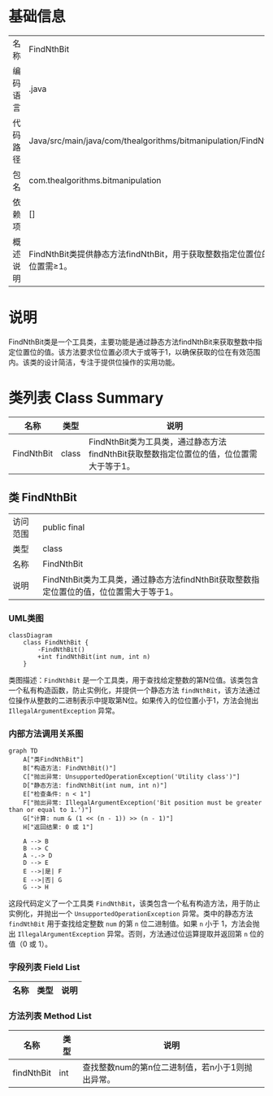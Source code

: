 # 基础信息

|      |      |
|------|------|
| 名称 | FindNthBit |
| 编码语言 | .java |
| 代码路径 | Java/src/main/java/com/thealgorithms/bitmanipulation/FindNthBit.java |
| 包名 | com.thealgorithms.bitmanipulation |
| 依赖项 | [] |
| 概述说明 | FindNthBit类提供静态方法findNthBit，用于获取整数指定位置位的值，位位置需≥1。 |

# 说明

FindNthBit类是一个工具类，主要功能是通过静态方法findNthBit来获取整数中指定位置位的值。该方法要求位位置必须大于或等于1，以确保获取的位在有效范围内。该类的设计简洁，专注于提供位操作的实用功能。

# 类列表 Class Summary

| 名称   | 类型  | 说明 |
|-------|------|-------------|
| FindNthBit | class | FindNthBit类为工具类，通过静态方法findNthBit获取整数指定位置位的值，位位置需大于等于1。 |



## 类 FindNthBit

|      |      |
|------|------|
| 访问范围 | public final |
| 类型 | class |
| 名称 | FindNthBit |
| 说明 | FindNthBit类为工具类，通过静态方法findNthBit获取整数指定位置位的值，位位置需大于等于1。 |


### UML类图

```mermaid
classDiagram
    class FindNthBit {
        -FindNthBit()
        +int findNthBit(int num, int n)
    }
```

类图描述：`FindNthBit` 是一个工具类，用于查找给定整数的第N位值。该类包含一个私有构造函数，防止实例化，并提供一个静态方法 `findNthBit`，该方法通过位操作从整数的二进制表示中提取第N位。如果传入的位位置小于1，方法会抛出 `IllegalArgumentException` 异常。


### 内部方法调用关系图

```mermaid
graph TD
    A["类FindNthBit"]
    B["构造方法: FindNthBit()"]
    C["抛出异常: UnsupportedOperationException('Utility class')"]
    D["静态方法: findNthBit(int num, int n)"]
    E["检查条件: n < 1"]
    F["抛出异常: IllegalArgumentException('Bit position must be greater than or equal to 1.')"]
    G["计算: num & (1 << (n - 1)) >> (n - 1)"]
    H["返回结果: 0 或 1"]

    A --> B
    B --> C
    A -.-> D
    D --> E
    E -->|是| F
    E -->|否| G
    G --> H
```

这段代码定义了一个工具类 `FindNthBit`，该类包含一个私有构造方法，用于防止实例化，并抛出一个 `UnsupportedOperationException` 异常。类中的静态方法 `findNthBit` 用于查找给定整数 `num` 的第 `n` 位二进制值。如果 `n` 小于 1，方法会抛出 `IllegalArgumentException` 异常。否则，方法通过位运算提取并返回第 `n` 位的值（0 或 1）。

### 字段列表 Field List

| 名称  | 类型  | 说明 |
|-------|-------|------|

### 方法列表 Method List

| 名称  | 类型  | 说明 |
|-------|-------|------|
| findNthBit | int | 查找整数num的第n位二进制值，若n小于1则抛出异常。 |




